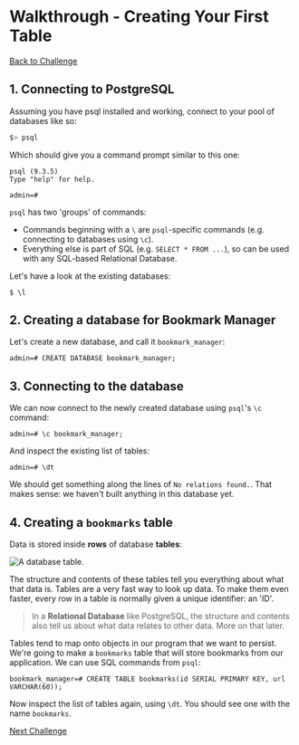 # Walkthrough - Creating Your First Table

[Back to Challenge](../04_creating_your_first_table.md)

## 1. Connecting to PostgreSQL

Assuming you have psql installed and working, connect to your pool of databases like so:

```sh
$> psql
```

Which should give you a command prompt similar to this one:

```
psql (9.3.5)
Type "help" for help.

admin=#
```

`psql` has two 'groups' of commands: 

- Commands beginning with a `\` are `psql`-specific commands (e.g. connecting to databases using `\c`). 
- Everything else is part of SQL (e.g. `SELECT * FROM ...`), so can be used with any SQL-based Relational Database.

Let's have a look at the existing databases:

```
$ \l
```

## 2. Creating a database for Bookmark Manager

Let's create a new database, and call it `bookmark_manager`:

```
admin=# CREATE DATABASE bookmark_manager;
```

## 3. Connecting to the database

We can now connect to the newly created database using `psql`'s `\c` command:

```
admin=# \c bookmark_manager;
```

And inspect the existing list of tables:

```
admin=# \dt
```

We should get something along the lines of `No relations found.`. That makes sense: we haven't built anything in this database yet.

## 4. Creating a `bookmarks` table

Data is stored inside **rows** of database **tables**: 

![A database table.](http://www.plus2net.com/sql_tutorial/images/table.jpg)

The structure and contents of these tables tell you everything about what that data is. Tables are a very fast way to look up data. To make them even faster, every row in a table is normally given a unique identifier: an 'ID'.

> In a **Relational Database** like PostgreSQL, the structure and contents also tell us about what data relates to other data. More on that later.

Tables tend to map onto objects in our program that we want to persist. We're going to make a `bookmarks` table that will store bookmarks from our application. We can use SQL commands from `psql`:

```
bookmark_manager=# CREATE TABLE bookmarks(id SERIAL PRIMARY KEY, url VARCHAR(60));
```

Now inspect the list of tables again, using `\dt`. You should see one with the name `bookmarks`.

[Next Challenge](../05_manipulating_table_data.md)
